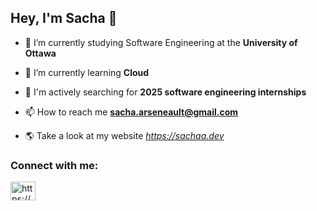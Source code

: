 <h2>Hey, I'm Sacha 👋</h2>

- 🔭 I’m currently studying Software Engineering at the **University of Ottawa**

- 🌱 I’m currently learning **Cloud**

- 🤔 I'm actively searching for **2025 software engineering internships**

- 📫 How to reach me **sacha.arseneault@gmail.com**

- 🌎 Take a look at my website *https://sachaa.dev*

<h3 align="left">Connect with me:</h3>
<p align="left">
<a href="https://www.linkedin.com/in/sacha-ars/" target="blank"><img align="center" src="https://raw.githubusercontent.com/rahuldkjain/github-profile-readme-generator/master/src/images/icons/Social/linked-in-alt.svg" alt="https://www.linkedin.com/in/sacha-ars/" height="30" width="40" /></a>
</p>

